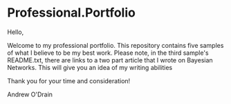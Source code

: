# Professional.Portfolio

Hello,

Welcome to my professional portfolio. This repository contains five samples of what I believe to be
my best work. Please note, in the third sample's README.txt, there are links to a two part article 
that I wrote on Bayesian Networks. This will give you an idea of my writing abilities 

Thank you for your time and consideration! 

Andrew O'Drain
